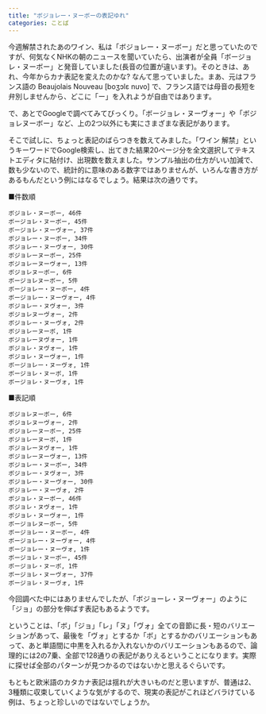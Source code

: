 ```yaml
---
title: "ボジョレー・ヌーボーの表記ゆれ"
categories: ことば
---
```


今週解禁されたあのワイン、私は「ボジョレー・ヌーボー」だと思っていたのですが、何気なくNHKの朝のニュースを聞いていたら、出演者が全員「ボージョレ・ヌーボー」と発音していました(長音の位置が違います)。そのときは、あれ、今年からカナ表記を変えたのかな? なんて思っていました。まあ、元はフランス語の Beaujolais Nouveau [boʒɔlɛ nuvo] で、フランス語では母音の長短を弁別しませんから、どこに「ー」を入れようが自由ではあります。

で、あとでGoogleで調べてみてびっくり。「ボージョレ・ヌーヴォー」や「ボジョレヌーボー」など、上の2つ以外にも実にさまざまな表記があります。

そこで試しに、ちょっと表記のばらつきを数えてみました。「ワイン 解禁」というキーワードでGoogle検索し、出てきた結果20ページ分を全文選択してテキストエディタに貼付け、出現数を数えました。サンプル抽出の仕方がいい加減で、数も少ないので、統計的に意味のある数字ではありませんが、いろんな書き方があるもんだという例にはなるでしょう。結果は次の通りです。

■件数順

    ボジョレ・ヌーボー, 46件
    ボージョレ・ヌーボー, 45件
    ボージョレ・ヌーヴォー, 37件
    ボジョレー・ヌーボー, 34件
    ボジョレー・ヌーヴォー, 30件
    ボジョレーヌーボー, 25件
    ボジョレーヌーヴォー, 13件
    ボジョレヌーボー, 6件
    ボージョレヌーボー, 5件
    ボージョレー・ヌーボー, 4件
    ボージョレー・ヌーヴォー, 4件
    ボジョレー・ヌヴォー, 3件
    ボジョレヌーヴォー, 2件
    ボジョレー・ヌーヴォ, 2件
    ボジョレーヌーボ, 1件
    ボジョレーヌヴォー, 1件
    ボジョレ・ヌヴォー, 1件
    ボジョレ・ヌーヴォー, 1件
    ボージョレー・ヌーヴォ, 1件
    ボージョレ・ヌーボ, 1件
    ボージョレ・ヌーヴォ, 1件

■表記順

    ボジョレヌーボー, 6件
    ボジョレヌーヴォー, 2件
    ボジョレーヌーボー, 25件
    ボジョレーヌーボ, 1件
    ボジョレーヌヴォー, 1件
    ボジョレーヌーヴォー, 13件
    ボジョレー・ヌーボー, 34件
    ボジョレー・ヌヴォー, 3件
    ボジョレー・ヌーヴォー, 30件
    ボジョレー・ヌーヴォ, 2件
    ボジョレ・ヌーボー, 46件
    ボジョレ・ヌヴォー, 1件
    ボジョレ・ヌーヴォー, 1件
    ボージョレヌーボー, 5件
    ボージョレー・ヌーボー, 4件
    ボージョレー・ヌーヴォー, 4件
    ボージョレー・ヌーヴォ, 1件
    ボージョレ・ヌーボー, 45件
    ボージョレ・ヌーボ, 1件
    ボージョレ・ヌーヴォー, 37件
    ボージョレ・ヌーヴォ, 1件

今回調べた中にはありませんでしたが、「ボジョーレ・ヌーヴォー」のように「ジョ」の部分を伸ばす表記もあるようです。

ということは、「ボ」「ジョ」「レ」「ヌ」「ヴォ」全ての音節に長・短のバリエーションがあって、最後を「ヴォ」とするか「ボ」とするかのバリエーションもあって、あと単語間に中黒を入れるか入れないかのバリエーションもあるので、論理的には2の7乗、全部で128通りの表記がありえるということになります。実際に探せば全部のパターンが見つかるのではないかと思えるぐらいです。

もともと欧米語のカタカナ表記は揺れが大きいものだと思いますが、普通は2、3種類に収束していくような気がするので、現実の表記がこれほどバラけている例は、ちょっと珍しいのではないでしょうか。
